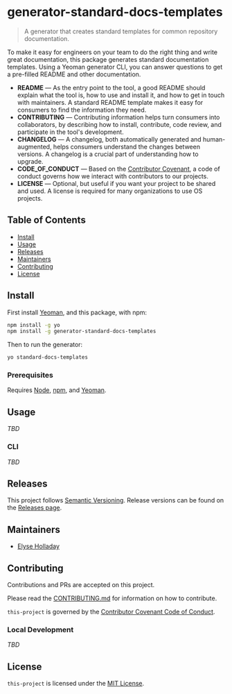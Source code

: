 # generator-standard-docs-templates

> A generator that creates standard templates for common repository documentation.

To make it easy for engineers on your team to do the right thing and write great documentation, this package generates standard documentation templates. Using a Yeoman generator CLI, you can answer questions to get a pre-filled README and other documentation.

*   **README** — As the entry point to the tool, a good README should explain what the tool is, how to use and install it, and how to get in touch with maintainers. A standard README template makes it easy for consumers to find the information they need.
*   **CONTRIBUTING** — Contributing information helps turn consumers into collaborators, by describing how to install, contribute, code review, and participate in the tool's development.
*   **CHANGELOG** — A changelog, both automatically generated and human-augmented, helps consumers understand the changes between versions. A changelog is a crucial part of understanding how to upgrade.
*   **CODE_OF_CONDUCT** — Based on the [Contributor Covenant](https://www.contributor-covenant.org/), a code of conduct governs how we interact with contributors to our projects.
*   **LICENSE** — Optional, but useful if you want your project to be shared and used. A license is required for many organizations to use OS projects.

## Table of Contents

*   [Install](#install)
*   [Usage](#usage)
*   [Releases](#releases)
*   [Maintainers](#maintainers)
*   [Contributing](#contributing)
*   [License](#license)

## Install
First install [Yeoman](https://yeoman.io), and this package, with npm:

```bash
npm install -g yo
npm install -g generator-standard-docs-templates
```

Then to run the generator:

```bash
yo standard-docs-templates
```

### Prerequisites
Requires [Node](https://nodejs.org), [npm](https://www.npmjs.com), and [Yeoman](https://yeoman.io).

## Usage
_TBD_

### CLI
_TBD_

## Releases
This project follows [Semantic Versioning](https://semver.org/). Release versions can be found on the [Releases page](https://github.com/elyseholladay/generator-standard-docs-templates/releases).

## Maintainers
* [Elyse Holladay](https://github.com/elyseholladay)

## Contributing
Contributions and PRs are accepted on this project.

Please read the [CONTRIBUTING.md](CONTRIBUTING.md) for information on how to contribute.

`this-project` is governed by the [Contributor Covenant Code of Conduct](CODE_OF_CONDUCT.md).

### Local Development
_TBD_

## License
`this-project` is licensed under the [MIT License](LICENSE).
